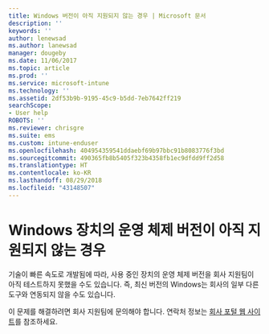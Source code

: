 ```yaml
---
title: Windows 버전이 아직 지원되지 않는 경우 | Microsoft 문서
description: ''
keywords: ''
author: lenewsad
ms.author: lanewsad
manager: dougeby
ms.date: 11/06/2017
ms.topic: article
ms.prod: ''
ms.service: microsoft-intune
ms.technology: ''
ms.assetid: 2df53b9b-9195-45c9-b5dd-7eb7642ff219
searchScope:
- User help
ROBOTS: ''
ms.reviewer: chrisgre
ms.suite: ems
ms.custom: intune-enduser
ms.openlocfilehash: 404954359541ddaebf69b97bbc91b8083776f3bd
ms.sourcegitcommit: 490365fb8b5405f323b4358fb1ec9dfdd9ff2d58
ms.translationtype: HT
ms.contentlocale: ko-KR
ms.lasthandoff: 08/29/2018
ms.locfileid: "43148507"
---
```

# <a name="your-windows-devices-operating-system-version-isnt-yet-supported"></a>Windows 장치의 운영 체제 버전이 아직 지원되지 않는 경우

기술이 빠른 속도로 개발됨에 따라, 사용 중인 장치의 운영 체제 버전을 회사 지원팀이 아직 테스트하지 못했을 수도 있습니다. 즉, 최신 버전의 Windows는 회사의 일부 다른 도구와 연동되지 않을 수도 있습니다. 

이 문제를 해결하려면 회사 지원팀에 문의해야 합니다. 연락처 정보는 [회사 포털 웹 사이트](https://go.microsoft.com/fwlink/?linkid=2010980)를 참조하세요.
